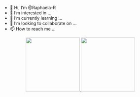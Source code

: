 - 👋 Hi, I’m @Raphaela-R
- 👀 I’m interested in ...
- 🌱 I’m currently learning ...
- 💞️ I’m looking to collaborate on ...
- 📫 How to reach me ...

<div align="center">
  <a href="https://github.com/Raphaela-R">
  <img height="175em" src="https://github-readme-stats.vercel.app/api?username=Raphaela-R&show_icons=true&theme=dracula&include_all_commits=true&count_private=true"/>
  <img height="175em" src="https://github-readme-stats.vercel.app/api/top-langs/?username=Raphaela-R&layout=compact&langs_count=7&theme=dracula"/>
</div>

